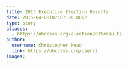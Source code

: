 ```yaml
---
title: 2015 Executive Election Results 
date: 2015-04-08T07:07:00.000Z
type: story
aliases:
  - https://ubccsss.org/election2015results
author:
  username: Christopher Head
  link: https://ubccsss.org/user/2
images:
---
```


